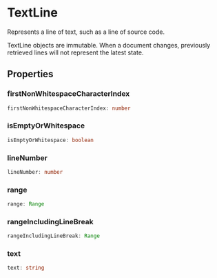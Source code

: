 # TextLine

Represents a line of text, such as a line of source code.

TextLine objects are immutable. When a document changes, previously retrieved lines will not represent the latest state.

## Properties

### firstNonWhitespaceCharacterIndex

```typescript
firstNonWhitespaceCharacterIndex: number
```

### isEmptyOrWhitespace

```typescript
isEmptyOrWhitespace: boolean
```

### lineNumber

```typescript
lineNumber: number
```

### range

```typescript
range: Range
```

### rangeIncludingLineBreak

```typescript
rangeIncludingLineBreak: Range
```

### text

```typescript
text: string
```

[Range]: Range.md
